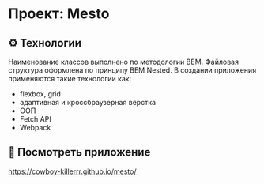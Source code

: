 # Проект: Mesto

## ⚙️ Технологии
Наименование классов выполнено по методологии BEM. Файловая структура оформлена по принципу BEM Nested. В создании приложения применяются такие технологии как:
- flexbox, grid
- адаптивная и кроссбраузерная вёрстка
- ООП
- Fetch API
- Webpack

## 👀 Посмотреть приложение
https://cowboy-killerrr.github.io/mesto/
